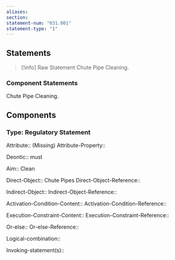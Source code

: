 ```yaml
---
aliases: 
section: 
statement-num: "031.001"
statement-type: "1"
---
```

## Statements 
> [!info] Raw Statement
> Chute Pipe Cleaning.  
> 

### Component Statements
Chute Pipe Cleaning.  
## Components
### Type: Regulatory Statement
Attribute:: (Missing)
Attribute-Property::

Deontic:: must

Aim:: Clean

Direct-Object:: Chute Pipes
Direct-Object-Reference:: 

Indirect-Object::
Indirect-Object-Reference:: 

Activation-Condition-Content:: 
Activation-Condition-Reference:: 

Execution-Constraint-Content::
Execution-Constraint-Reference:: 

Or-else::
Or-else-Reference:: 

Logical-combination::

Invoking-statement(s)::